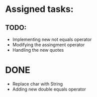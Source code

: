 # Assigned tasks:
## TODO:
- Implementing new not equals operator
- Modifying the assingment operator
- Handling the new quotes

# DONE
- Replace char with String
- Adding new double equals operator
